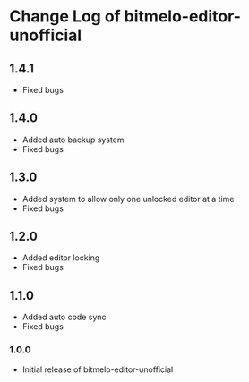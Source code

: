 # Change Log of bitmelo-editor-unofficial

## 1.4.1
- Fixed bugs

## 1.4.0
- Added auto backup system
- Fixed bugs

## 1.3.0
- Added system to allow only one unlocked editor at a time
- Fixed bugs

## 1.2.0

- Added editor locking
- Fixed bugs

## 1.1.0

- Added auto code sync
- Fixed bugs

### 1.0.0

- Initial release of bitmelo-editor-unofficial